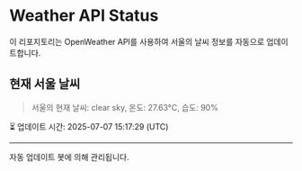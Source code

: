 
# Weather API Status

이 리포지토리는 OpenWeather API를 사용하여 서울의 날씨 정보를 자동으로 업데이트합니다.

## 현재 서울 날씨
> 서울의 현재 날씨: clear sky, 온도: 27.63°C, 습도: 90%

⏳ 업데이트 시간: 2025-07-07 15:17:29 (UTC)

---
자동 업데이트 봇에 의해 관리됩니다.

